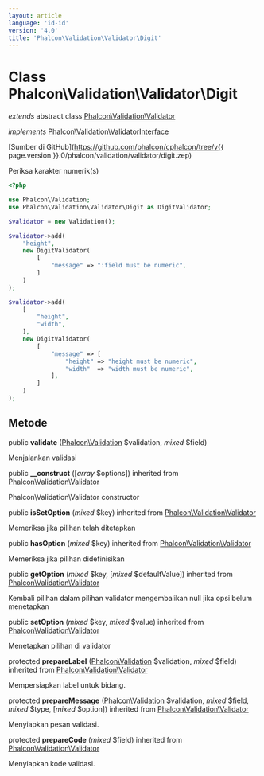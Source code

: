 ```yaml
---
layout: article
language: 'id-id'
version: '4.0'
title: 'Phalcon\Validation\Validator\Digit'
---
```

# Class **Phalcon\Validation\Validator\Digit**

*extends* abstract class [Phalcon\Validation\Validator](Phalcon_Validation_Validator)

*implements* [Phalcon\Validation\ValidatorInterface](Phalcon_Validation_ValidatorInterface)

[Sumber di GitHub](https://github.com/phalcon/cphalcon/tree/v{{ page.version }}.0/phalcon/validation/validator/digit.zep)

Periksa karakter numerik(s)

```php
<?php

use Phalcon\Validation;
use Phalcon\Validation\Validator\Digit as DigitValidator;

$validator = new Validation();

$validator->add(
    "height",
    new DigitValidator(
        [
            "message" => ":field must be numeric",
        ]
    )
);

$validator->add(
    [
        "height",
        "width",
    ],
    new DigitValidator(
        [
            "message" => [
                "height" => "height must be numeric",
                "width"  => "width must be numeric",
            ],
        ]
    )
);

```

## Metode

public **validate** ([Phalcon\Validation](Phalcon_Validation) $validation, *mixed* $field)

Menjalankan validasi

public **__construct** ([*array* $options]) inherited from [Phalcon\Validation\Validator](Phalcon_Validation_Validator)

Phalcon\Validation\Validator constructor

public **isSetOption** (*mixed* $key) inherited from [Phalcon\Validation\Validator](Phalcon_Validation_Validator)

Memeriksa jika pilihan telah ditetapkan

public **hasOption** (*mixed* $key) inherited from [Phalcon\Validation\Validator](Phalcon_Validation_Validator)

Memeriksa jika pilihan didefinisikan

public **getOption** (*mixed* $key, [*mixed* $defaultValue]) inherited from [Phalcon\Validation\Validator](Phalcon_Validation_Validator)

Kembali pilihan dalam pilihan validator mengembalikan null jika opsi belum menetapkan

public **setOption** (*mixed* $key, *mixed* $value) inherited from [Phalcon\Validation\Validator](Phalcon_Validation_Validator)

Menetapkan pilihan di validator

protected **prepareLabel** ([Phalcon\Validation](Phalcon_Validation) $validation, *mixed* $field) inherited from [Phalcon\Validation\Validator](Phalcon_Validation_Validator)

Mempersiapkan label untuk bidang.

protected **prepareMessage** ([Phalcon\Validation](Phalcon_Validation) $validation, *mixed* $field, *mixed* $type, [*mixed* $option]) inherited from [Phalcon\Validation\Validator](Phalcon_Validation_Validator)

Menyiapkan pesan validasi.

protected **prepareCode** (*mixed* $field) inherited from [Phalcon\Validation\Validator](Phalcon_Validation_Validator)

Menyiapkan kode validasi.